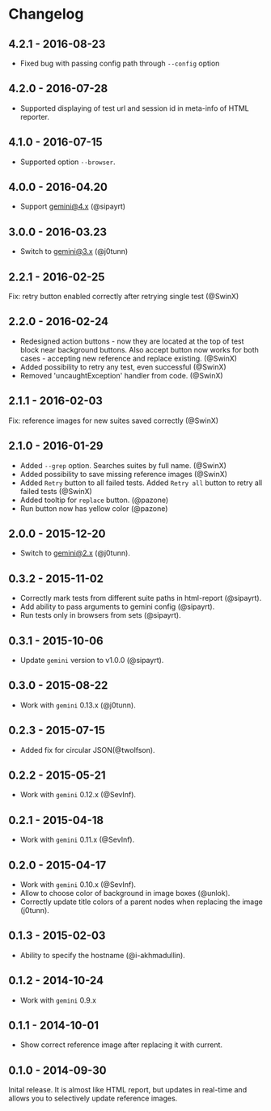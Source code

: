 # Changelog

## 4.2.1 - 2016-08-23

* Fixed bug with passing config path through `--config` option

## 4.2.0 - 2016-07-28

* Supported displaying of test url and session id in meta-info of HTML reporter.

## 4.1.0 - 2016-07-15

* Supported option `--browser`.

## 4.0.0 - 2016-04.20

* Support gemini@4.x (@sipayrt)

## 3.0.0 - 2016-03.23

* Switch to gemini@3.x (@j0tunn)

## 2.2.1 - 2016-02-25

Fix: retry button enabled correctly after retrying single test (@SwinX)

## 2.2.0 - 2016-02-24

* Redesigned action buttons - now they are located at the top of test block near background buttons. Also accept button now works for both cases - accepting new reference and replace existing. (@SwinX)
* Added possibility to retry any test, even successful (@SwinX)
* Removed 'uncaughtException' handler from code. (@SwinX)

## 2.1.1 - 2016-02-03

Fix: reference images for new suites saved correctly (@SwinX)

## 2.1.0 - 2016-01-29

* Added `--grep` option. Searches suites by full name. (@SwinX)
* Added possibility to save missing reference images (@SwinX)
* Added `Retry` button to all failed tests. Added `Retry all` button to retry all failed tests (@SwinX)
* Added tooltip for `replace` button. (@pazone)
* Run button now has yellow color (@pazone)

## 2.0.0 - 2015-12-20

* Switch to gemini@2.x (@j0tunn).

## 0.3.2 - 2015-11-02

* Correctly mark tests from different suite paths in html-report (@sipayrt).
* Add ability to pass arguments to gemini config (@sipayrt).
* Run tests only in browsers from sets (@sipayrt).

## 0.3.1 - 2015-10-06

* Update `gemini` version to v1.0.0 (@sipayrt).

## 0.3.0 - 2015-08-22

* Work with `gemini` 0.13.x (@j0tunn).

## 0.2.3 - 2015-07-15

* Added fix for circular JSON(@twolfson).

## 0.2.2 - 2015-05-21

* Work with `gemini` 0.12.x (@SevInf).

## 0.2.1 - 2015-04-18

* Work with `gemini` 0.11.x (@SevInf).

## 0.2.0 - 2015-04-17

* Work with `gemini` 0.10.x (@SevInf).
* Allow to choose color of background in image boxes (@unlok).
* Correctly update title colors of a parent nodes when replacing
  the image (j0tunn).

## 0.1.3 - 2015-02-03

* Ability to specify the hostname (@i-akhmadullin).

## 0.1.2 - 2014-10-24

* Work with `gemini` 0.9.x

## 0.1.1 - 2014-10-01

* Show correct reference image after replacing it with current.

## 0.1.0 - 2014-09-30

Inital release. It is almost like HTML report, but updates in real-time
and allows you to selectively update reference images.
